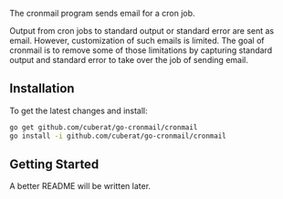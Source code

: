 The cronmail program sends email for a cron job.

Output from cron jobs to standard output or standard error are sent as email. However, customization of such emails is limited. The goal of cronmail is to remove some of those limitations by capturing standard output and standard error to take over the job of sending email.

## Installation
To get the latest changes and install:

```bash
go get github.com/cuberat/go-cronmail/cronmail
go install -i github.com/cuberat/go-cronmail/cronmail
```

## Getting Started
A better README will be written later.
